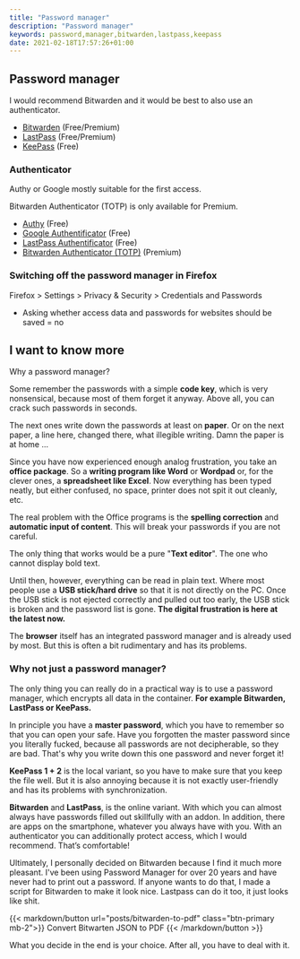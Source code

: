 ```yaml
---
title: "Password manager"
description: "Password manager"
keywords: password,manager,bitwarden,lastpass,keepass
date: 2021-02-18T17:57:26+01:00
---
```


## Password manager

I would recommend Bitwarden and it would be best to also use an authenticator.

* [Bitwarden](https://bitwarden.com/) (Free/Premium)
* [LastPass](https://lastpass.com/) (Free/Premium)
* [KeePass](https://keepass.info/) (Free)

### Authenticator

Authy or Google mostly suitable for the first access.

Bitwarden Authenticator (TOTP) is only available for Premium.

* [Authy](https://authy.com/) (Free)
* [Google Authentificator](https://play.google.com/store/apps/details?id=com.google.android.apps.authenticator2) (Free)
* [LastPass Authentificator](https://lastpass.com/auth/) (Free)
* [Bitwarden Authenticator (TOTP)](https://bitwarden.com/help/article/authenticator-keys/) (Premium)

### Switching off the password manager in Firefox

Firefox > Settings > Privacy & Security > Credentials and Passwords
* Asking whether access data and passwords for websites should be saved = no

## I want to know more

Why a password manager?

Some remember the passwords with a simple **code key**, which is very nonsensical, because most of them forget it anyway.
Above all, you can crack such passwords in seconds.

The next ones write down the passwords at least on **paper**.
Or on the next paper, a line here, changed there, what illegible writing.
Damn the paper is at home ...

Since you have now experienced enough analog frustration, you take an **office package**.
So a **writing program like Word** or **Wordpad** or, for the clever ones, a **spreadsheet like Excel**.
Now everything has been typed neatly, but either confused, no space, printer does not spit it out cleanly, etc.

The real problem with the Office programs is the **spelling correction** and **automatic input of content**.
This will break your passwords if you are not careful.

The only thing that works would be a pure "**Text editor**".
The one who cannot display bold text.

Until then, however, everything can be read in plain text.
Where most people use a **USB stick/hard drive** so that it is not directly on the PC.
Once the USB stick is not ejected correctly and pulled out too early, the USB stick is broken and the password list is gone.
**The digital frustration is here at the latest now.**

The **browser** itself has an integrated password manager and is already used by most.
But this is often a bit rudimentary and has its problems.

### Why not just a password manager?

The only thing you can really do in a practical way is to use a password manager, which encrypts all data in the container.
**For example Bitwarden, LastPass or KeePass.**

In principle you have a **master password**, which you have to remember so that you can open your safe.
Have you forgotten the master password since you literally fucked, because all passwords are not decipherable, so they are bad.
That's why you write down this one password and never forget it!

**KeePass 1 + 2** is the local variant, so you have to make sure that you keep the file well.
But it is also annoying because it is not exactly user-friendly and has its problems with synchronization.

**Bitwarden** and **LastPass**, is the online variant. With which you can almost always have passwords filled out skillfully with an addon.
In addition, there are apps on the smartphone, whatever you always have with you.
With an authenticator you can additionally protect access, which I would recommend.
That’s comfortable!

Ultimately, I personally decided on Bitwarden because I find it much more pleasant.
I've been using Password Manager for over 20 years and have never had to print out a password.
If anyone wants to do that, I made a script for Bitwarden to make it look nice.
Lastpass can do it too, it just looks like shit.

{{< markdown/button url="posts/bitwarden-to-pdf" class="btn-primary mb-2">}}
<i class="fas fa-arrow-right"></i> Convert Bitwarten JSON to PDF
{{< /markdown/button >}}

What you decide in the end is your choice. After all, you have to deal with it.
